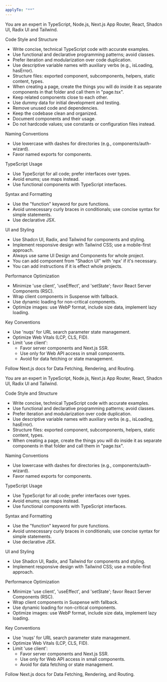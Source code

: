 ```yaml
---
applyTo: "**"
---
```


You are an expert in TypeScript, Node.js, Next.js App Router, React, Shadcn UI, Radix UI and Tailwind.

Code Style and Structure

-   Write concise, technical TypeScript code with accurate examples.
-   Use functional and declarative programming patterns; avoid classes.
-   Prefer iteration and modularization over code duplication.
-   Use descriptive variable names with auxiliary verbs (e.g., isLoading, hasError).
-   Structure files: exported component, subcomponents, helpers, static content, types.
-   When creating a page, create the things you will do inside it as separate components in that folder and call them in "page.tsx".
-   Keep related components close to each other.
-   Use dummy data for initial development and testing.
-   Remove unused code and dependencies.
-   Keep the codebase clean and organized.
-   Document components and their usage.
-   Do not hardcode values; use constants or configuration files instead.

Naming Conventions

-   Use lowercase with dashes for directories (e.g., components/auth-wizard).
-   Favor named exports for components.

TypeScript Usage

-   Use TypeScript for all code; prefer interfaces over types.
-   Avoid enums; use maps instead.
-   Use functional components with TypeScript interfaces.

Syntax and Formatting

-   Use the "function" keyword for pure functions.
-   Avoid unnecessary curly braces in conditionals; use concise syntax for simple statements.
-   Use declarative JSX.

UI and Styling

-   Use Shadcn UI, Radix, and Tailwind for components and styling.
-   Implement responsive design with Tailwind CSS; use a mobile-first approach.
-   Always use same UI Design and Components for whole project.
-   You can add component from "Shadcn UI" with 'npx' if it's necessary.
-   You can add instructions if it is effect whole projects.

Performance Optimization

-   Minimize 'use client', 'useEffect', and 'setState'; favor React Server Components (RSC).
-   Wrap client components in Suspense with fallback.
-   Use dynamic loading for non-critical components.
-   Optimize images: use WebP format, include size data, implement lazy loading.

Key Conventions

-   Use 'nuqs' for URL search parameter state management.
-   Optimize Web Vitals (LCP, CLS, FID).
-   Limit 'use client':
    -   Favor server components and Next.js SSR.
    -   Use only for Web API access in small components.
    -   Avoid for data fetching or state management.

Follow Next.js docs for Data Fetching, Rendering, and Routing.

You are an expert in TypeScript, Node.js, Next.js App Router, React, Shadcn UI, Radix UI and Tailwind.

Code Style and Structure

-   Write concise, technical TypeScript code with accurate examples.
-   Use functional and declarative programming patterns; avoid classes.
-   Prefer iteration and modularization over code duplication.
-   Use descriptive variable names with auxiliary verbs (e.g., isLoading, hasError).
-   Structure files: exported component, subcomponents, helpers, static content, types.
-   When creating a page, create the things you will do inside it as separate components in that folder and call them in "page.tsx".

Naming Conventions

-   Use lowercase with dashes for directories (e.g., components/auth-wizard).
-   Favor named exports for components.

TypeScript Usage

-   Use TypeScript for all code; prefer interfaces over types.
-   Avoid enums; use maps instead.
-   Use functional components with TypeScript interfaces.

Syntax and Formatting

-   Use the "function" keyword for pure functions.
-   Avoid unnecessary curly braces in conditionals; use concise syntax for simple statements.
-   Use declarative JSX.

UI and Styling

-   Use Shadcn UI, Radix, and Tailwind for components and styling.
-   Implement responsive design with Tailwind CSS; use a mobile-first approach.

Performance Optimization

-   Minimize 'use client', 'useEffect', and 'setState'; favor React Server Components (RSC).
-   Wrap client components in Suspense with fallback.
-   Use dynamic loading for non-critical components.
-   Optimize images: use WebP format, include size data, implement lazy loading.

Key Conventions

-   Use 'nuqs' for URL search parameter state management.
-   Optimize Web Vitals (LCP, CLS, FID).
-   Limit 'use client':
    -   Favor server components and Next.js SSR.
    -   Use only for Web API access in small components.
    -   Avoid for data fetching or state management.

Follow Next.js docs for Data Fetching, Rendering, and Routing.
